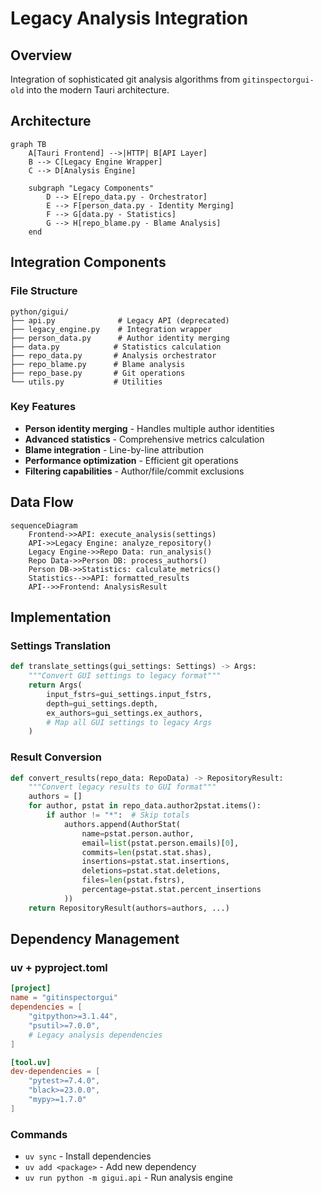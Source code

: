 # Legacy Analysis Integration

## Overview

Integration of sophisticated git analysis algorithms from `gitinspectorgui-old` into the modern Tauri architecture.

## Architecture

```mermaid
graph TB
    A[Tauri Frontend] -->|HTTP| B[API Layer]
    B --> C[Legacy Engine Wrapper]
    C --> D[Analysis Engine]

    subgraph "Legacy Components"
        D --> E[repo_data.py - Orchestrator]
        E --> F[person_data.py - Identity Merging]
        F --> G[data.py - Statistics]
        G --> H[repo_blame.py - Blame Analysis]
    end
```

## Integration Components

### File Structure

```
python/gigui/
├── api.py              # Legacy API (deprecated)
├── legacy_engine.py    # Integration wrapper
├── person_data.py      # Author identity merging
├── data.py            # Statistics calculation
├── repo_data.py       # Analysis orchestrator
├── repo_blame.py      # Blame analysis
├── repo_base.py       # Git operations
└── utils.py           # Utilities
```

### Key Features

- **Person identity merging** - Handles multiple author identities
- **Advanced statistics** - Comprehensive metrics calculation
- **Blame integration** - Line-by-line attribution
- **Performance optimization** - Efficient git operations
- **Filtering capabilities** - Author/file/commit exclusions

## Data Flow

```mermaid
sequenceDiagram
    Frontend->>API: execute_analysis(settings)
    API->>Legacy Engine: analyze_repository()
    Legacy Engine->>Repo Data: run_analysis()
    Repo Data->>Person DB: process_authors()
    Person DB->>Statistics: calculate_metrics()
    Statistics-->>API: formatted_results
    API-->>Frontend: AnalysisResult
```

## Implementation

### Settings Translation

```python
def translate_settings(gui_settings: Settings) -> Args:
    """Convert GUI settings to legacy format"""
    return Args(
        input_fstrs=gui_settings.input_fstrs,
        depth=gui_settings.depth,
        ex_authors=gui_settings.ex_authors,
        # Map all GUI settings to legacy Args
    )
```

### Result Conversion

```python
def convert_results(repo_data: RepoData) -> RepositoryResult:
    """Convert legacy results to GUI format"""
    authors = []
    for author, pstat in repo_data.author2pstat.items():
        if author != "*":  # Skip totals
            authors.append(AuthorStat(
                name=pstat.person.author,
                email=list(pstat.person.emails)[0],
                commits=len(pstat.stat.shas),
                insertions=pstat.stat.insertions,
                deletions=pstat.stat.deletions,
                files=len(pstat.fstrs),
                percentage=pstat.stat.percent_insertions
            ))
    return RepositoryResult(authors=authors, ...)
```

## Dependency Management

### uv + pyproject.toml

```toml
[project]
name = "gitinspectorgui"
dependencies = [
    "gitpython>=3.1.44",
    "psutil>=7.0.0",
    # Legacy analysis dependencies
]

[tool.uv]
dev-dependencies = [
    "pytest>=7.4.0",
    "black>=23.0.0",
    "mypy>=1.7.0"
]
```

### Commands

- `uv sync` - Install dependencies
- `uv add <package>` - Add new dependency
- `uv run python -m gigui.api` - Run analysis engine
